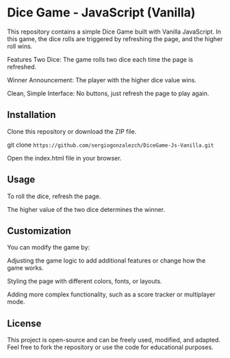# Dice Game - JavaScript (Vanilla)
This repository contains a simple Dice Game built with Vanilla JavaScript. In this game, the dice rolls are triggered by refreshing the page, and the higher roll wins.

Features
Two Dice: The game rolls two dice each time the page is refreshed.

Winner Announcement: The player with the higher dice value wins.

Clean, Simple Interface: No buttons, just refresh the page to play again.

## Installation
Clone this repository or download the ZIP file.

git clone `https://github.com/sergiogonzalezch/DiceGame-Js-Vanilla.git`

Open the index.html file in your browser.

## Usage
To roll the dice, refresh the page.

The higher value of the two dice determines the winner.

## Customization
You can modify the game by:

Adjusting the game logic to add additional features or change how the game works.

Styling the page with different colors, fonts, or layouts.

Adding more complex functionality, such as a score tracker or multiplayer mode.

## License
This project is open-source and can be freely used, modified, and adapted. Feel free to fork the repository or use the code for educational purposes.
